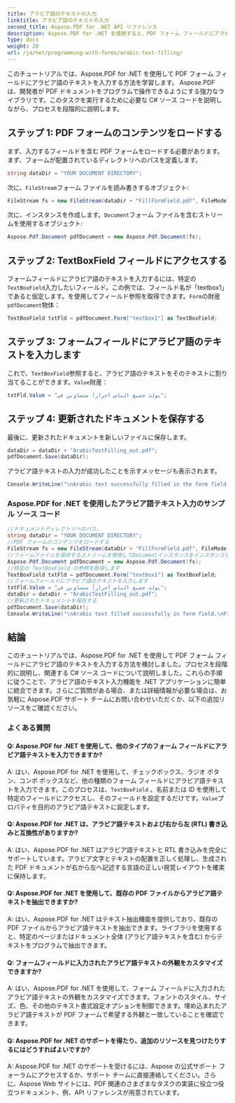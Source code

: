 ```yaml
---
title: アラビア語のテキストの入力
linktitle: アラビア語のテキストの入力
second_title: Aspose.PDF for .NET API リファレンス
description: Aspose.PDF for .NET を使用すると、PDF フォーム フィールドにアラビア語テキストを簡単に入力できます。
type: docs
weight: 20
url: /ja/net/programming-with-forms/arabic-text-filling/
---
```

このチュートリアルでは、Aspose.PDF for .NET を使用して PDF フォーム フィールドにアラビア語のテキストを入力する方法を学習します。 Aspose.PDF は、開発者が PDF ドキュメントをプログラムで操作できるようにする強力なライブラリです。このタスクを実行するために必要な C# ソース コードを説明しながら、プロセスを段階的に説明します。

## ステップ 1: PDF フォームのコンテンツをロードする

まず、入力するフィールドを含む PDF フォームをロードする必要があります。まず、フォームが配置されているディレクトリへのパスを定義します。

```csharp
string dataDir = "YOUR DOCUMENT DIRECTORY";
```

次に、`FileStream`フォーム ファイルを読み書きするオブジェクト:

```csharp
FileStream fs = new FileStream(dataDir + "FillFormField.pdf", FileMode.Open, FileAccess.ReadWrite);
```

次に、インスタンスを作成します。`Document`フォーム ファイルを含むストリームを使用するオブジェクト:

```csharp
Aspose.Pdf.Document pdfDocument = new Aspose.Pdf.Document(fs);
```

## ステップ 2: TextBoxField フィールドにアクセスする

フォームフィールドにアラビア語のテキストを入力するには、特定の`TextBoxField`入力したいフィールド。この例では、フィールド名が「textbox1」であると仮定します。を使用してフィールド参照を取得できます。`Form`の財産`pdfDocument`物体：

```csharp
TextBoxField txtFld = pdfDocument.Form["textbox1"] as TextBoxField;
```

## ステップ 3: フォームフィールドにアラビア語のテキストを入力します

これで、`TextBoxField`参照すると、アラビア語のテキストをそのテキストに割り当てることができます。`Value`財産：

```csharp
txtFld.Value = "يولد جميع الناس أحراراً متساوين في";
```

## ステップ 4: 更新されたドキュメントを保存する

最後に、更新されたドキュメントを新しいファイルに保存します。

```csharp
dataDir = dataDir + "ArabicTextFilling_out.pdf";
pdfDocument.Save(dataDir);
```

アラビア語テキストの入力が成功したことを示すメッセージも表示されます。

```csharp
Console.WriteLine("\nArabic text successfully filled in the form field.\nFile saved in the following location: " + dataDir);
```

### Aspose.PDF for .NET を使用したアラビア語テキスト入力のサンプル ソース コード 
```csharp
//ドキュメントディレクトリへのパス。
string dataDir = "YOUR DOCUMENT DIRECTORY";
//PDF フォームのコンテンツをロードする
FileStream fs = new FileStream(dataDir + "FillFormField.pdf", FileMode.Open, FileAccess.ReadWrite);
//フォームファイルを保持するストリームを使用してDocumentインスタンスをインスタンス化します。
Aspose.Pdf.Document pdfDocument = new Aspose.Pdf.Document(fs);
//特定の TextBoxField の参照を取得します
TextBoxField txtFld = pdfDocument.Form["textbox1"] as TextBoxField;
//フォームフィールドにアラビア語のテキストを入力します
txtFld.Value = "يولد جميع الناس أحراراً متساوين في";
dataDir = dataDir + "ArabicTextFilling_out.pdf";
//更新されたドキュメントを保存する
pdfDocument.Save(dataDir);
Console.WriteLine("\nArabic text filled successfully in form field.\nFile saved at " + dataDir);
```

## 結論

このチュートリアルでは、Aspose.PDF for .NET を使用して PDF フォーム フィールドにアラビア語のテキストを入力する方法を検討しました。プロセスを段階的に説明し、関連する C# ソース コードについて説明しました。これらの手順に従うことで、アラビア語のテキスト入力機能を .NET アプリケーションに簡単に統合できます。さらにご質問がある場合、または詳細情報が必要な場合は、お気軽に Aspose.PDF サポート チームにお問い合わせいただくか、以下の追加リソースをご確認ください。

### よくある質問

#### Q: Aspose.PDF for .NET を使用して、他のタイプのフォーム フィールドにアラビア語テキストを入力できますか?

 A: はい、Aspose.PDF for .NET を使用して、チェックボックス、ラジオ ボタン、コンボ ボックスなど、他の種類のフォーム フィールドにアラビア語テキストを入力できます。このプロセスは、`TextBoxField` 。名前または ID を使用して特定のフィールドにアクセスし、そのフィールドを設定するだけです。`Value`プロパティを目的のアラビア語テキストに設定します。

#### Q: Aspose.PDF for .NET は、アラビア語テキストおよび右から左 (RTL) 書き込みと互換性がありますか?

A: はい、Aspose.PDF for .NET はアラビア語テキストと RTL 書き込みを完全にサポートしています。アラビア文字とテキストの配置を正しく処理し、生成された PDF ドキュメントが右から左へ記述する言語の正しい視覚レイアウトを確実に保持します。

#### Q: Aspose.PDF for .NET を使用して、既存の PDF ファイルからアラビア語テキストを抽出できますか?

A: はい、Aspose.PDF for .NET はテキスト抽出機能を提供しており、既存の PDF ファイルからアラビア語テキストを抽出できます。ライブラリを使用すると、特定のページまたはドキュメント全体 (アラビア語テキストを含む) からテキストをプログラムで抽出できます。

#### Q: フォームフィールドに入力されたアラビア語テキストの外観をカスタマイズできますか?

A: はい、Aspose.PDF for .NET を使用して、フォーム フィールドに入力されたアラビア語テキストの外観をカスタマイズできます。フォントのスタイル、サイズ、色、その他のテキスト書式設定オプションを制御できます。埋め込まれたアラビア語テキストが PDF フォームで希望する外観と一致していることを確認できます。

#### Q: Aspose.PDF for .NET のサポートを得たり、追加のリソースを見つけたりするにはどうすればよいですか?

A: Aspose.PDF for .NET のサポートを受けるには、Aspose の公式サポート フォーラムにアクセスするか、サポート チームに直接連絡してください。さらに、Aspose Web サイトには、PDF 関連のさまざまなタスクの実装に役立つ役立つドキュメント、例、API リファレンスが用意されています。